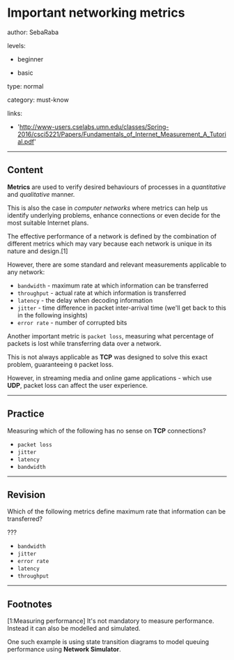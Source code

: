 # Important networking metrics
author: SebaRaba

levels:

  - beginner

  - basic

type: normal

category: must-know

links:

  - 'http://www-users.cselabs.umn.edu/classes/Spring-2016/csci5221/Papers/Fundamentals_of_Internet_Measurement_A_Tutorial.pdf'

---
## Content

**Metrics** are used to verify desired behaviours of processes in a *quantitative* and *qualitative* manner.

This is also the case in *computer networks* where metrics can help us identify underlying problems, enhance connections or even decide for the most suitable Internet plans.

The effective performance of a network is defined by the combination of different metrics which may vary because each network is unique in its nature and design.[1]

However, there are some standard and relevant measurements applicable to any network:
 - `bandwidth` - maximum rate at which information can be transferred
 - `throughput` - actual rate at which information is transferred
 - `latency` - the delay when decoding information
 - `jitter` - time difference in packet inter-arrival time (we'll get back to this in the following insights)
 - `error rate` - number of corrupted bits

Another important metric is `packet loss`, measuring what percentage of packets is lost while transferring data over a network.

This is not always applicable as **TCP** was designed to solve this exact problem, guaranteeing `0` packet loss.

However, in streaming media and online game applications - which use **UDP**, packet loss can affect the user experience.

---
## Practice

Measuring which of the following has no sense on **TCP** connections?

* `packet loss`
* `jitter`
* `latency`
* `bandwidth`

---
## Revision

Which of the following metrics define maximum rate that information can be transferred?

???

* `bandwidth`
* `jitter`
* `error rate`
* `latency`
* `throughput`

---
## Footnotes

[1:Measuring performance]
It's not mandatory to measure performance. Instead it can also be modelled and simulated.

One such example is using state transition diagrams to model queuing performance using **Network Simulator**.
